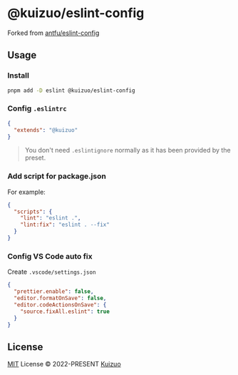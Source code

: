 # @kuizuo/eslint-config

Forked from [antfu/eslint-config](https://github.com/antfu/eslint-config)

## Usage

### Install

```bash
pnpm add -D eslint @kuizuo/eslint-config
```

### Config `.eslintrc`

```json
{
  "extends": "@kuizuo"
}
```

> You don't need `.eslintignore` normally as it has been provided by the preset.

### Add script for package.json

For example:

```json
{
  "scripts": {
    "lint": "eslint .",
    "lint:fix": "eslint . --fix"
  }
}
```

### Config VS Code auto fix

Create `.vscode/settings.json`

```json
{
  "prettier.enable": false,
  "editor.formatOnSave": false,
  "editor.codeActionsOnSave": {
    "source.fixAll.eslint": true
  }
}
```

## License

[MIT](./LICENSE) License &copy; 2022-PRESENT [Kuizuo](https://github.com/kuizuo)
